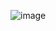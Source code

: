 ![image](https://user-images.githubusercontent.com/67897827/181446799-e339a5f5-d21e-4605-b9fe-688c3e89ffa5.png)

